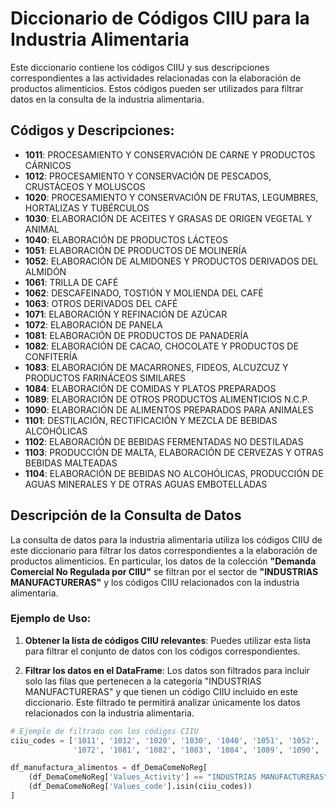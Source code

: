 # Diccionario de Códigos CIIU para la Industria Alimentaria

Este diccionario contiene los códigos CIIU y sus descripciones correspondientes a las actividades relacionadas con la elaboración de productos alimenticios. Estos códigos pueden ser utilizados para filtrar datos en la consulta de la industria alimentaria.

## Códigos y Descripciones:

- **1011**: PROCESAMIENTO Y CONSERVACIÓN DE CARNE Y PRODUCTOS CÁRNICOS
- **1012**: PROCESAMIENTO Y CONSERVACIÓN DE PESCADOS, CRUSTÁCEOS Y MOLUSCOS
- **1020**: PROCESAMIENTO Y CONSERVACIÓN DE FRUTAS, LEGUMBRES, HORTALIZAS Y TUBÉRCULOS
- **1030**: ELABORACIÓN DE ACEITES Y GRASAS DE ORIGEN VEGETAL Y ANIMAL
- **1040**: ELABORACIÓN DE PRODUCTOS LÁCTEOS
- **1051**: ELABORACIÓN DE PRODUCTOS DE MOLINERÍA
- **1052**: ELABORACIÓN DE ALMIDONES Y PRODUCTOS DERIVADOS DEL ALMIDÓN
- **1061**: TRILLA DE CAFÉ
- **1062**: DESCAFEINADO, TOSTIÓN Y MOLIENDA DEL CAFÉ
- **1063**: OTROS DERIVADOS DEL CAFÉ
- **1071**: ELABORACIÓN Y REFINACIÓN DE AZÚCAR
- **1072**: ELABORACIÓN DE PANELA
- **1081**: ELABORACIÓN DE PRODUCTOS DE PANADERÍA
- **1082**: ELABORACIÓN DE CACAO, CHOCOLATE Y PRODUCTOS DE CONFITERÍA
- **1083**: ELABORACIÓN DE MACARRONES, FIDEOS, ALCUZCUZ Y PRODUCTOS FARINÁCEOS SIMILARES
- **1084**: ELABORACIÓN DE COMIDAS Y PLATOS PREPARADOS
- **1089**: ELABORACIÓN DE OTROS PRODUCTOS ALIMENTICIOS N.C.P.
- **1090**: ELABORACIÓN DE ALIMENTOS PREPARADOS PARA ANIMALES
- **1101**: DESTILACIÓN, RECTIFICACIÓN Y MEZCLA DE BEBIDAS ALCOHÓLICAS
- **1102**: ELABORACIÓN DE BEBIDAS FERMENTADAS NO DESTILADAS
- **1103**: PRODUCCIÓN DE MALTA, ELABORACIÓN DE CERVEZAS Y OTRAS BEBIDAS MALTEADAS
- **1104**: ELABORACIÓN DE BEBIDAS NO ALCOHÓLICAS, PRODUCCIÓN DE AGUAS MINERALES Y DE OTRAS AGUAS EMBOTELLADAS

## Descripción de la Consulta de Datos

La consulta de datos para la industria alimentaria utiliza los códigos CIIU de este diccionario para filtrar los datos correspondientes a la elaboración de productos alimenticios. En particular, los datos de la colección **"Demanda Comercial No Regulada por CIIU"** se filtran por el sector de **"INDUSTRIAS MANUFACTURERAS"** y los códigos CIIU relacionados con la industria alimentaria.

### Ejemplo de Uso:

1. **Obtener la lista de códigos CIIU relevantes**: Puedes utilizar esta lista para filtrar el conjunto de datos con los códigos correspondientes.
   
2. **Filtrar los datos en el DataFrame**: Los datos son filtrados para incluir solo las filas que pertenecen a la categoría "INDUSTRIAS MANUFACTURERAS" y que tienen un código CIIU incluido en este diccionario. Este filtrado te permitirá analizar únicamente los datos relacionados con la industria alimentaria.

```python
# Ejemplo de filtrado con los códigos CIIU
ciiu_codes = ['1011', '1012', '1020', '1030', '1040', '1051', '1052', '1061', '1062', '1063', '1071', 
              '1072', '1081', '1082', '1083', '1084', '1089', '1090', '1101', '1102', '1103', '1104']

df_manufactura_alimentos = df_DemaComeNoReg[
    (df_DemaComeNoReg['Values_Activity'] == "INDUSTRIAS MANUFACTURERAS") & 
    (df_DemaComeNoReg['Values_code'].isin(ciiu_codes))
]
